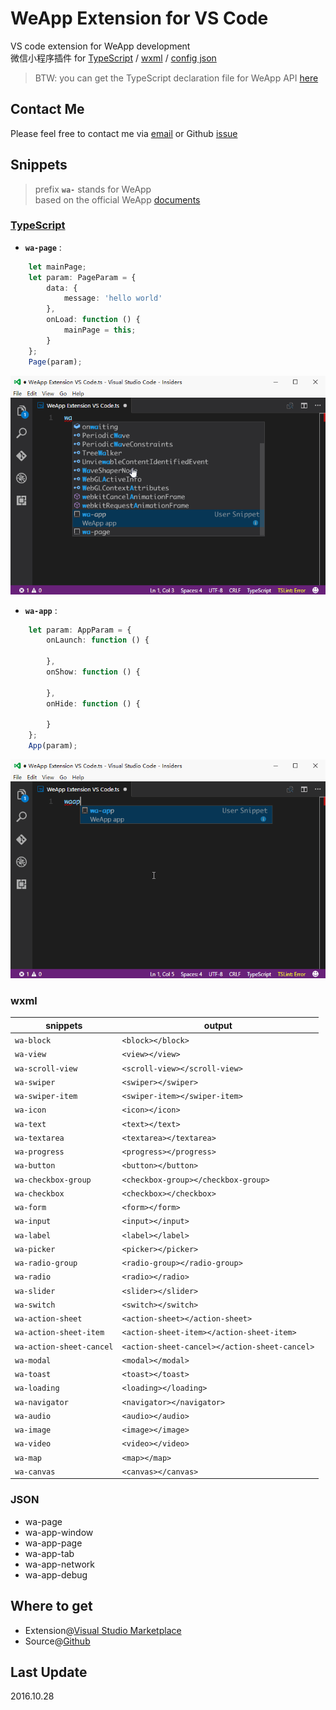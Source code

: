# WeApp Extension for VS Code
VS code extension for WeApp development  
微信小程序插件 for [TypeScript](#typescript) / [wxml](#wxml) / [config json](#json)

> BTW: you can get the TypeScript declaration file for WeApp API [here](https://github.com/Emeryao/typed-we-app/blob/master/typings/we-app.d.ts)

## Contact Me
Please feel free to contact me via [email](mailto:luyao1206@live.cn) or Github [issue](https://github.com/Emeryao/we-app-vscode/issues)

## Snippets
> prefix **`wa-`** stands for WeApp  
> based on the official WeApp [documents](https://mp.weixin.qq.com/debug/wxadoc/dev/index.html)

### [TypeScript](http://www.typescriptlang.org/)
* **`wa-page`** :
```typescript
    let mainPage;
    let param: PageParam = {
        data: {
            message: 'hello world'
        },
        onLoad: function () {
            mainPage = this;
        }
    };
    Page(param);
```
 ![wa-page](images/wa-page.gif)

* **`wa-app`** :
```typescript
    let param: AppParam = {
        onLaunch: function () {

        },
        onShow: function () {

        },
        onHide: function () {

        }
    };
    App(param);
```
 ![wa-app](images/wa-app.gif)

### wxml

|snippets|output|
|--------|--------|
|`wa-block`|`<block></block>`|
|`wa-view`|`<view></view>`|
|`wa-scroll-view`|`<scroll-view></scroll-view>`|
|`wa-swiper`|`<swiper></swiper>`|
|`wa-swiper-item`|`<swiper-item></swiper-item>`|
|`wa-icon`|`<icon></icon>`|
|`wa-text`|`<text></text>`|
|`wa-textarea`|`<textarea></textarea>`|
|`wa-progress`|`<progress></progress>`|
|`wa-button`|`<button></button>`|
|`wa-checkbox-group`|`<checkbox-group></checkbox-group>`|
|`wa-checkbox`|`<checkbox></checkbox>`|
|`wa-form`|`<form></form>`|
|`wa-input`|`<input></input>`|
|`wa-label`|`<label></label>`|
|`wa-picker`|`<picker></picker>`|
|`wa-radio-group`|`<radio-group></radio-group>`|
|`wa-radio`|`<radio></radio>`|
|`wa-slider`|`<slider></slider>`|
|`wa-switch`|`<switch></switch>`|
|`wa-action-sheet`|`<action-sheet></action-sheet>`|
|`wa-action-sheet-item`|`<action-sheet-item></action-sheet-item>`|
|`wa-action-sheet-cancel`|`<action-sheet-cancel></action-sheet-cancel>`|
|`wa-modal`|`<modal></modal>`|
|`wa-toast`|`<toast></toast>`|
|`wa-loading`|`<loading></loading>`|
|`wa-navigator`|`<navigator></navigator>`|
|`wa-audio`|`<audio></audio>`|
|`wa-image`|`<image></image>`|
|`wa-video`|`<video></video>`|
|`wa-map`|`<map></map>`|
|`wa-canvas`|`<canvas></canvas>`|

### JSON  

* wa-page
* wa-app-window
* wa-app-page
* wa-app-tab
* wa-app-network
* wa-app-debug

## Where to get

* Extension@[Visual Studio Marketplace](https://marketplace.visualstudio.com/items?itemName=emeryao.we-app-vscode)
* Source@[Github](https://github.com/Emeryao/we-app-vscode)

## Last Update
2016.10.28
